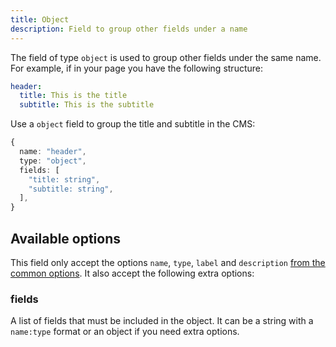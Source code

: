```yaml
---
title: Object
description: Field to group other fields under a name
---
```


The field of type `object` is used to group other fields under the same name.
For example, if in your page you have the following structure:

```yml
header:
  title: This is the title
  subtitle: This is the subtitle
```

Use a `object` field to group the title and subtitle in the CMS:

```ts
{
  name: "header",
  type: "object",
  fields: [
    "title: string",
    "subtitle: string",
  ],
}
```

## Available options

This field only accept the options `name`, `type`, `label` and `description`
[from the common options](./index.md#common-field-options). It also accept the
following extra options:

### fields

A list of fields that must be included in the object. It can be a string with a
`name:type` format or an object if you need extra options.
